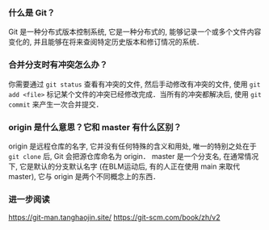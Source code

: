 ### 什么是 Git？

Git 是一种分布式版本控制系统, 它是一种分布式的, 能够记录一个或多个文件内容变化的, 并且能够在将来查阅特定历史版本和修订情况的系统．

### 合并分支时有冲突怎么办？

你需要通过 `git status` 查看有冲突的文件, 然后手动修改有冲突的文件, 使用 `git add <file>` 标记某个文件的冲突已经修改完成．当所有的冲突都解决后, 使用 `git commit` 来产生一次合并提交．

### origin 是什么意思？它和 master 有什么区别？

origin 是远程仓库的名字, 它并没有任何特殊的含义和用处, 唯一的特别之处在于 `git clone` 后, Git 会把源仓库命名为 origin．
master 是一个分支名, 在通常情况下, 它是默认的分支默认名字 (在BLM运动后, 有的人正在使用 main 来取代 master), 它与 origin 是两个不同概念上的东西．

### 进一步阅读
https://git-man.tanghaojin.site/
https://git-scm.com/book/zh/v2

